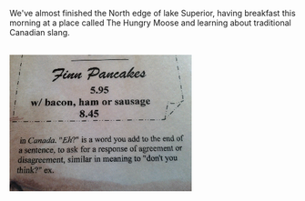 <div><p>We've almost finished the North edge of lake Superior, having breakfast this morning at a place called The Hungry Moose and learning about traditional Canadian slang.</p><br/><img src="/content/images/2012/07/1342015189260.png" /></div>